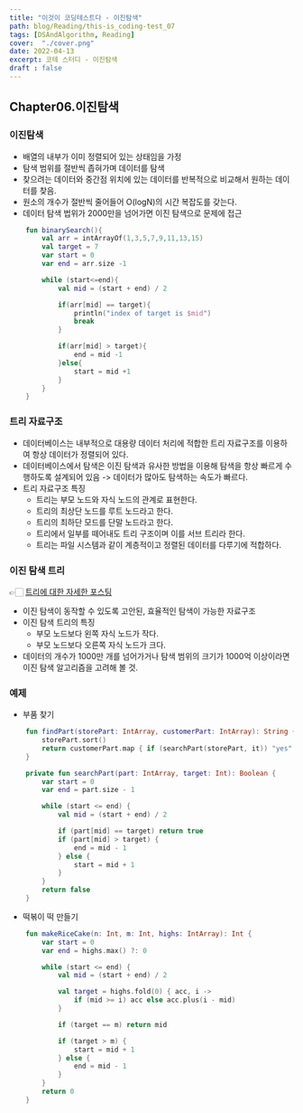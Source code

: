 ```yaml
---
title: "이것이 코딩테스트다 - 이진탐색"
path: blog/Reading/this-is_coding-test_07
tags: [DSAndAlgorithm, Reading]
cover:  "./cover.png"
date: 2022-04-13
excerpt: 코테 스터디 - 이진탐색
draft : false
---
```


## Chapter06.이진탐색

### 이진탐색
- 배열의 내부가 이미 정렬되어 있는 상태임을 가정
- 탐색 범위를 절반씩 좁혀가며 데이터를 탐색
- 찾으려는 데이터와 중간점 위치에 있는 데이터를 반복적으로 비교해서 원하는 데이터를 찾음.
- 원소의 개수가 절반씩 줄어들어 O(logN)의 시간 복잡도를 갖는다.
- 데이터 탐색 법위가 2000만을 넘어가면 이진 탐색으로 문제에 접근
  
```kotlin
    fun binarySearch(){
        val arr = intArrayOf(1,3,5,7,9,11,13,15)
        val target = 7
        var start = 0
        var end = arr.size -1

        while (start<=end){
            val mid = (start + end) / 2

            if(arr[mid] == target){
                println("index of target is $mid")
                break
            }

            if(arr[mid] > target){
                end = mid -1
            }else{
                start = mid +1
            }
        }
    }
```

### 트리 자료구조
- 데이터베이스는 내부적으로 대용량 데이터 처리에 적합한 트리 자료구조를 이용하여 항상 데이터가 정렬되어 있다.
- 데이터베이스에서 탐색은 이진 탐색과 유사한 방법을 이용해 탐색을 항상 빠르게 수행하도록 설계되어 있음 -> 데이터가 많아도 탐색하는 속도가 빠르다.
- 트리 자료구조 특징 
  - 트리는 부모 노드와 자식 노드의 관계로 표현한다.
  - 트리의 최상단 노드를 루트 노드라고 한다.
  - 트리의 최하단 모드를 단말 노드라고 한다.
  - 트리에서 일부를 떼어내도 트리 구조이며 이를 서브 트리라 한다.
  - 트리는 파일 시스템과 같이 계층적이고 정렬된 데이터를 다루기에 적합하다.

### 이진 탐색 트리 
👉🏻 [트리에 대한 자세한 포스팅](https://hyejineee.github.io/blog/ds-tree)
- 이진 탐색이 동작할 수 있도록 고안된, 효율적인 탐색이 가능한 자료구조
- 이진 탐색 트리의 특징 
  - 부모 노드보다 왼쪽 자식 노드가 작다.
  - 부모 노드보다 오른쪽 자식 노드가 크다.
- 데이터의 개수가 1000만 개를 넘어가거나 탐색 범위의 크기가 1000억 이상이라면 이진 탐색 알고리즘을 고려해 볼 것.


### 예제 

- 부품 찾기
```kotlin
    fun findPart(storePart: IntArray, customerPart: IntArray): String {
        storePart.sort()
        return customerPart.map { if (searchPart(storePart, it)) "yes" else "no" }.joinToString(" ")
    }

    private fun searchPart(part: IntArray, target: Int): Boolean {
        var start = 0
        var end = part.size - 1

        while (start <= end) {
            val mid = (start + end) / 2

            if (part[mid] == target) return true
            if (part[mid] > target) {
                end = mid - 1
            } else {
                start = mid + 1
            }
        }
        return false
    }
```

- 떡볶이 떡 만들기
```kotlin
    fun makeRiceCake(n: Int, m: Int, highs: IntArray): Int {
        var start = 0
        var end = highs.max() ?: 0

        while (start <= end) {
            val mid = (start + end) / 2

            val target = highs.fold(0) { acc, i ->
                if (mid >= i) acc else acc.plus(i - mid)
            }

            if (target == m) return mid

            if (target > m) {
                start = mid + 1
            } else {
                end = mid - 1
            }
        }
        return 0
    }
```